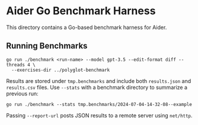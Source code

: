 # Aider Go Benchmark Harness

This directory contains a Go-based benchmark harness for Aider.

## Running Benchmarks

```
go run ./benchmark <run-name> --model gpt-3.5 --edit-format diff --threads 4 \
  --exercises-dir ../polyglot-benchmark
```

Results are stored under `tmp.benchmarks` and include both `results.json` and
`results.csv` files. Use `--stats` with a benchmark directory to summarize a
previous run:

```
go run ./benchmark --stats tmp.benchmarks/2024-07-04-14-32-08--example
```

Passing `--report-url` posts JSON results to a remote server using `net/http`.
